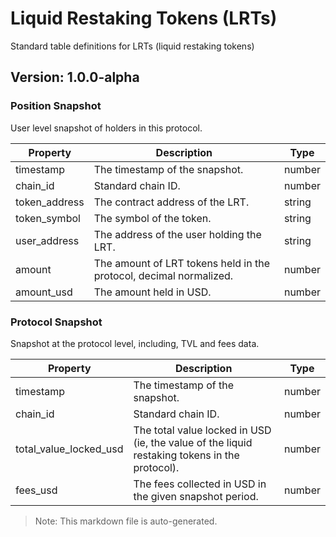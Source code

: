 # Liquid Restaking Tokens (LRTs)

Standard table definitions for LRTs (liquid restaking tokens)

## Version: 1.0.0-alpha

### Position Snapshot

User level snapshot of holders in this protocol.

| Property                | Description                                               | Type   |
|-------------------------|-----------------------------------------------------------|--------|
| timestamp                | The timestamp of the snapshot.                            | number |
| chain_id                 | Standard chain ID.                                        | number |
| token_address            | The contract address of the LRT.                          | string |
| token_symbol             | The symbol of the token.                                  | string |
| user_address             | The address of the user holding the LRT.                  | string |
| amount                   | The amount of LRT tokens held in the protocol, decimal normalized. | number |
| amount_usd               | The amount held in USD.                                   | number |

### Protocol Snapshot

Snapshot at the protocol level, including, TVL and fees data.

| Property                | Description                                               | Type   |
|-------------------------|-----------------------------------------------------------|--------|
| timestamp                | The timestamp of the snapshot.                            | number |
| chain_id                 | Standard chain ID.                                        | number |
| total_value_locked_usd   | The total value locked in USD (ie, the value of the liquid restaking tokens in the protocol). | number |
| fees_usd                 | The fees collected in USD in the given snapshot period.   | number |

> Note: This markdown file is auto-generated.
